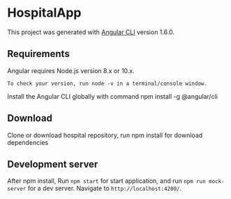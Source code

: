 # HospitalApp

This project was generated with [Angular CLI](https://github.com/angular/angular-cli) version 1.6.0.

## Requirements

Angular requires Node.js version 8.x or 10.x.

    To check your version, run node -v in a terminal/console window.

Install the Angular CLI globally with command npm install -g @angular/cli

## Download

Clone or download hospital repository, run npm install for download dependencies

## Development server

After npm install, Run `npm start` for start application, and run `npm run mock-server` for a dev server. Navigate to `http://localhost:4200/`.
